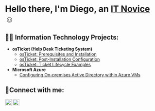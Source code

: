 <h1>Hello there, I'm Diego, an <a href="https://www.linkedin.com/in/diego-verdooren-5b2314276/">IT Novice</a>☺</h1>

<h2>👨‍💻 Information Technology Projects:</h2>

- <b>osTicket (Help Desk Ticketing System)</b>
  - [osTicket: Prerequisites and Installation](https://github.com/DiegoVerdooren/osticket-prereqs)
  - [osTicket: Post-Installation Configuration](https://github.com/DiegoVerdooren/post-install-config)
  - [osTicket: Ticket Lifecycle Examples](https://github.com/DiegoVerdooren/ticket-lifecycle)
- <b>Microsoft Azure</b>
  - [Configuring On-premises Active Directory within Azure VMs](https://github.com/DiegoVerdooren/configure-ad)
  

<h2>🤳Connect with me:</h2>


[<img align="left" alt="Josh | LinkedIn" width="22px" src="https://cdn.jsdelivr.net/npm/simple-icons@v3/icons/linkedin.svg" />][linkedin]
[<img align="left" alt="Josh | Instagram" width="22px" src="https://cdn.jsdelivr.net/npm/simple-icons@v3/icons/instagram.svg" />][instagram]


[instagram]: https://www.instagram.com/dav.tru
[linkedin]: https://www.linkedin.com/in/diego-verdooren-5b2314276/
